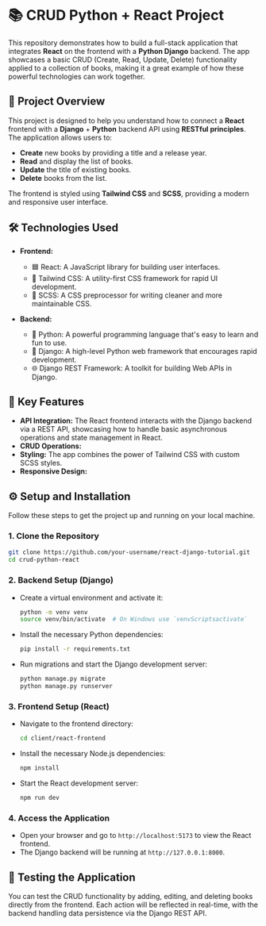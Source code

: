 # 📚 CRUD Python + React Project

 This repository demonstrates how to build a full-stack application that integrates **React** on the frontend with a **Python Django** backend. The app showcases a basic CRUD (Create, Read, Update, Delete) functionality applied to a collection of books, making it a great example of how these powerful technologies can work together.

## 🚀 Project Overview

This project is designed to help you understand how to connect a **React** frontend with a **Django** + **Python** backend API using **RESTful principles**. The application allows users to:

- **Create** new books by providing a title and a release year.
- **Read** and display the list of books.
- **Update** the title of existing books.
- **Delete** books from the list.

The frontend is styled using **Tailwind CSS** and **SCSS**, providing a modern and responsive user interface.

## 🛠️ Technologies Used

- **Frontend:**
  - 🟦 React: A JavaScript library for building user interfaces.
  - 🎨 Tailwind CSS: A utility-first CSS framework for rapid UI development.
  - 💅 SCSS: A CSS preprocessor for writing cleaner and more maintainable CSS.

- **Backend:**
  - 🐍 Python: A powerful programming language that's easy to learn and fun to use.
  - 🦄 Django: A high-level Python web framework that encourages rapid development.
  - 🌐 Django REST Framework: A toolkit for building Web APIs in Django.

## 🎯 Key Features

- **API Integration:** The React frontend interacts with the Django backend via a REST API, showcasing how to handle basic asynchronous operations and state management in React.
- **CRUD Operations:**
- **Styling:** The app combines the power of Tailwind CSS with custom SCSS styles.
- **Responsive Design:**

## ⚙️ Setup and Installation

Follow these steps to get the project up and running on your local machine.

### 1. Clone the Repository

```bash
git clone https://github.com/your-username/react-django-tutorial.git
cd crud-python-react
```

### 2. Backend Setup (Django)

- Create a virtual environment and activate it:

  ```bash
  python -m venv venv
  source venv/bin/activate  # On Windows use `venvScriptsactivate`
  ```

- Install the necessary Python dependencies:

  ```bash
  pip install -r requirements.txt
  ```

- Run migrations and start the Django development server:

  ```bash
  python manage.py migrate
  python manage.py runserver
  ```
  
### 3. Frontend Setup (React)

- Navigate to the frontend directory:

  ```bash
  cd client/react-frontend
  ```

- Install the necessary Node.js dependencies:

  ```bash
  npm install
  ```

- Start the React development server:

  ```bash
  npm run dev
  ```

### 4. Access the Application

- Open your browser and go to `http://localhost:5173` to view the React frontend.
- The Django backend will be running at `http://127.0.0.1:8000`.

## 🧪 Testing the Application

You can test the CRUD functionality by adding, editing, and deleting books directly from the frontend. Each action will be reflected in real-time, with the backend handling data persistence via the Django REST API.
